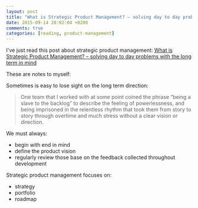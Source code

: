 ```yaml
---
layout: post
title: "What is Strategic Product Management? – solving day to day problems with the long term in mind - by Vasco Duarte @ Software Development Today"
date: 2015-09-14 20:02:04 +0200
comments: true
categories: [reading, product-management]
---
```

I've just read this post about strategic product management: [What is Strategic Product Management? – solving day to day problems with the long term in mind](http://softwaredevelopmenttoday.com/2013/03/what-is-strategic-product-management-solving-day-to-day-problems-with-the-long-term-in-mind/)

These are notes to myself:

Sometimes is easy to lose sight on the long term direction:
> One team that I worked with at some point coined the phrase “being a slave to the backlog” to describe the feeling of powerlessness, and being imprisoned in the relentless rhythm that took them from story to story through overtime and much stress without a clear vision or direction.

We must always:

- begin with end in mind
- define the product vision
- regularly review those base on the feedback collected throughout development

Strategic product management focuses on:

- strategy
- portfolio
- roadmap
